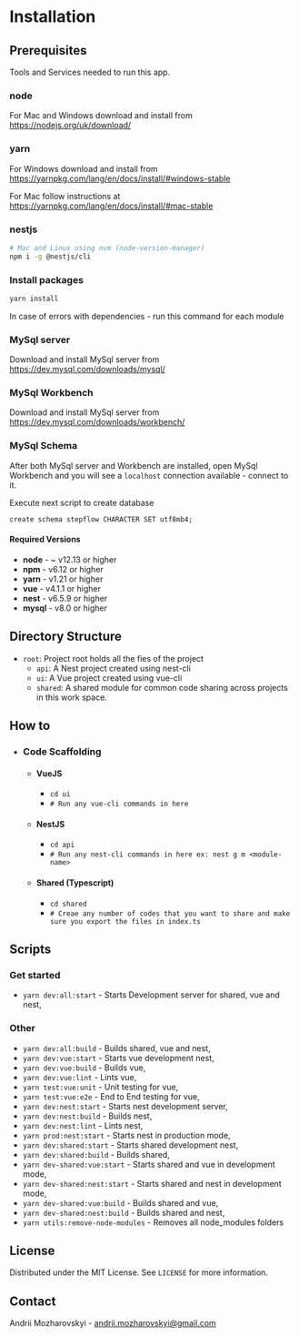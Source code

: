 # Installation
## Prerequisites

Tools and Services needed to run this app.

### node
For Mac and Windows download and install from https://nodejs.org/uk/download/

### yarn
For Windows download and install from https://yarnpkg.com/lang/en/docs/install/#windows-stable

For Mac follow instructions at https://yarnpkg.com/lang/en/docs/install/#mac-stable

### nestjs
```sh
# Mac and Linux using nvm (node-version-manager)
npm i -g @nestjs/cli
```

### Install packages
```sh
yarn install
```
In case of errors with dependencies - run this command for each module

### MySql server
Download and install MySql server from https://dev.mysql.com/downloads/mysql/

### MySql Workbench
Download and install MySql server from https://dev.mysql.com/downloads/workbench/ 

### MySql Schema
After both MySql server and Workbench are installed, open MySql Workbench and you will see a `localhost` connection available - connect to it.

Execute next script to create database
```
create schema stepflow CHARACTER SET utf8mb4;
``` 

#### Required Versions

- **node** - ~ v12.13 or higher
- **npm** - v6.12 or higher
- **yarn** - v1.21 or higher
- **vue** - v4.1.1 or higher
- **nest** - v6.5.9 or higher
- **mysql** - v8.0 or higher


## Directory Structure

- `root`: Project root holds all the fies of the project
    - `api`: A Nest project created using nest-cli
    - `ui`: A Vue project created using vue-cli
    - `shared`: A shared module for common code sharing across projects in this work space.

## How to

- ### Code Scaffolding
    - #### VueJS
        - `cd ui`
        - `# Run any vue-cli commands in here`
     - #### NestJS
       - `cd api`
       - `# Run any nest-cli commands in here ex: nest g m <module-name>`
     - #### Shared (Typescript)
       - `cd shared`
       - `# Creae any number of codes that you want to share and make sure you export the files in index.ts`
       
## Scripts

### Get started
* `yarn dev:all:start` - Starts Development server for shared, vue and nest,

### Other
* `yarn dev:all:build` - Builds shared, vue and nest,
* `yarn dev:vue:start` - Starts vue development nest,
* `yarn dev:vue:build` - Builds vue,
* `yarn dev:vue:lint` - Lints vue,
* `yarn test:vue:unit` - Unit testing for vue,
* `yarn test:vue:e2e` - End to End testing for vue,
* `yarn dev:nest:start` - Starts nest development server,
* `yarn dev:nest:build` - Builds nest,
* `yarn dev:nest:lint` - Lints nest,
* `yarn prod:nest:start` - Starts nest in production mode,
* `yarn dev:shared:start` - Starts shared development nest,
* `yarn dev:shared:build` - Builds shared,
* `yarn dev-shared:vue:start` - Starts shared and vue in development mode,
* `yarn dev-shared:nest:start` - Starts shared and nest in development mode,
* `yarn dev-shared:vue:build` - Builds shared and vue,
* `yarn dev-shared:nest:build` - Builds shared and nest,
* `yarn utils:remove-node-modules` - Removes all node_modules folders

## License

Distributed under the MIT License. See `LICENSE` for more information.

## Contact

Andrii Mozharovskyi - andrii.mozharovskyi@gmail.com